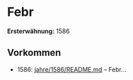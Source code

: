 # Febr

**Ersterwähnung:** 1586

## Vorkommen
- 1586: [jahre/1586/README.md](../jahre/1586/README.md) – Febr...
